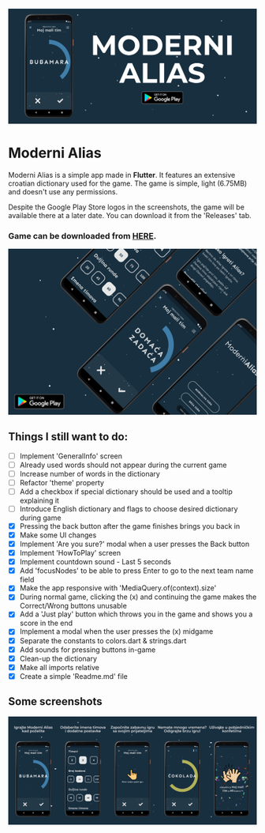 ![Header](https://raw.githubusercontent.com/jokilic/moderni_alias/master/screenshots/header-wide.png)

# Moderni Alias

Moderni Alias is a simple app made in **Flutter**.
It features an extensive croatian dictionary used for the game.
The game is simple, light (6.75MB) and doesn't use any permissions.

Despite the Google Play Store logos in the screenshots, the game will be available there at a later date.
You can download it from the 'Releases' tab.

### Game can be downloaded from [HERE](https://play.google.com/store/apps/details?id=com.josipkilic.modernialias).

![Multi](https://raw.githubusercontent.com/jokilic/moderni_alias/master/screenshots/multi.png)

## Things I still want to do:

- [ ] Implement 'GeneralInfo' screen
- [ ] Already used words should not appear during the current game
- [ ] Increase number of words in the dictionary
- [ ] Refactor 'theme' property
- [ ] Add a checkbox if special dictionary should be used and a tooltip explaining it
- [ ] Introduce English dictionary and flags to choose desired dictionary during game
- [x] Pressing the back button after the game finishes brings you back in
- [x] Make some UI changes
- [x] Implement 'Are you sure?' modal when a user presses the Back button
- [x] Implement 'HowToPlay' screen
- [x] Implement countdown sound - Last 5 seconds
- [x] Add 'focusNodes' to be able to press Enter to go to the next team name field
- [x] Make the app responsive with 'MediaQuery.of(context).size'
- [x] During normal game, clicking the (x) and continuing the game makes the Correct/Wrong buttons unusable
- [x] Add a 'Just play' button which throws you in the game and shows you a score in the end
- [x] Implement a modal when the user presses the (x) midgame
- [x] Separate the constants to colors.dart & strings.dart
- [x] Add sounds for pressing buttons in-game
- [x] Clean-up the dictionary
- [x] Make all imports relative
- [x] Create a simple 'Readme.md' file

## Some screenshots

![play](https://raw.githubusercontent.com/jokilic/moderni_alias/master/screenshots/play.png)
